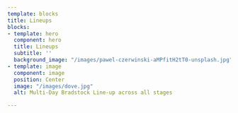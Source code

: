 ```yaml
---
template: blocks
title: Lineups
blocks:
- template: hero
  component: hero
  title: Lineups
  subtitle: ''
  background_image: "/images/pawel-czerwinski-aMPfitH2tT0-unsplash.jpg"
- template: image
  component: image
  position: Center
  image: "/images/dove.jpg"
  alt: Multi-Day Bradstock Line-up across all stages

---
```

